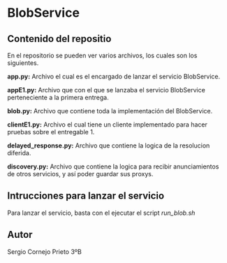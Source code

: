 # BlobService

## Contenido del repositio  
En el repositorio se pueden ver varios archivos, los cuales son los siguientes.

**app.py:** Archivo el cual es el encargado de lanzar el servicio BlobService.

**appE1.py:** Archivo que con el que se lanzaba el servicio BlobService perteneciente a la primera entrega.

**blob.py:** Archivo que contiene toda la implementación del BlobService.

**clientE1.py:** Archivo el cual tiene un cliente implementado para hacer pruebas sobre el entregable 1.

**delayed_response.py:** Archivo que contiene la logica de la resolucion diferida.

**discovery.py:** Archivo que contiene la logica para recibir anunciamientos de otros servicios, y así poder guardar sus proxys.

## Intrucciones para lanzar el servicio
Para lanzar el servicio, basta con el ejecutar el script *run_blob.sh*

## Autor
Sergio Cornejo Prieto 3ºB

